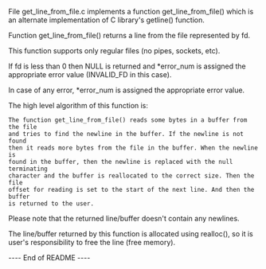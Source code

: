 File get_line_from_file.c implements a function get_line_from_file() which is an
alternate implementation of C library's getline() function.

Function get_line_from_file() returns a line from the file represented by fd.

This function supports only regular files (no pipes, sockets, etc).

If fd is less than 0 then NULL is returned and *error_num is assigned the
appropriate error value (INVALID_FD in this case).

In case of any error, *error_num is assigned the appropriate error value.

The high level algorithm of this function is:

    The function get_line_from_file() reads some bytes in a buffer from the file
    and tries to find the newline in the buffer. If the newline is not found
    then it reads more bytes from the file in the buffer. When the newline is
    found in the buffer, then the newline is replaced with the null terminating
    character and the buffer is reallocated to the correct size. Then the file
    offset for reading is set to the start of the next line. And then the buffer
    is returned to the user.

Please note that the returned line/buffer doesn't contain any newlines.

The line/buffer returned by this function is allocated using realloc(), so it is
user's responsibility to free the line (free memory).

---- End of README ----
